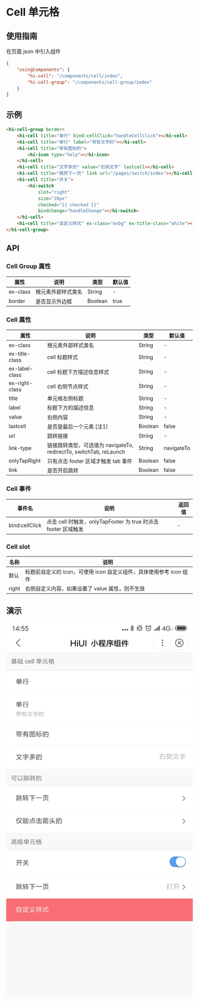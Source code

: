 # Cell 单元格  
## 使用指南  
在页面 json 中引入组件   

```json    
{
    "usingComponents": {
        "hi-cell": "/components/cell/index",
        "hi-cell-group": "/components/cell-group/index"
    }
} 
```

## 示例  

```html  
<hi-cell-group border>
    <hi-cell title="单行" bind:cellClick="handleCellClick"></hi-cell>
    <hi-cell title="单行" label="带有文字的"></hi-cell>
    <hi-cell title="带有图标的">
        <hi-icon type="help"></hi-icon>
    </hi-cell>
    <hi-cell title="文字多的" value="右侧文字" lastcell></hi-cell>
    <hi-cell title="跳转下一页" link url="/pages/switch/index"></hi-cell>
    <hi-cell title="开关">
        <hi-switch 
            slot="right" 
            size="20px" 
            checked="{{ checked }}"
            bindchange="handleChange"></hi-switch>
    </hi-cell>
    <hi-cell title="自定义样式" ex-class="exbg" ex-title-class="white"></hi-cell>
</hi-cell-group>  
```

## API  
### Cell Group 属性  
| 属性 | 说明 | 类型 | 默认值 |
| --- | --- | --- | --- |
| ex-class | 根元素外部样式类名 | String | - |
| border | 是否显示外边框 | Boolean | true |

### Cell 属性    
| 属性 | 说明 | 类型 | 默认值 |
| --- | --- | --- | --- |
| ex-class | 根元素外部样式类名 | String | - |
| ex-title-class | cell 标题样式 | String | - |
| ex-label-class | cell 标题下方描述信息样式 | String | - |
| ex-right-class | cell 右侧节点样式 | String | - |
| title | 单元格左侧标题 | String | - |
| label | 标题下方的描述信息  | String | - |
| value | 右侧内容 | String | - |
| lastcell | 是否是最后一个元素 [注1] | Boolean | false |
| url | 跳转链接 | String | - |
| link-type | 链接跳转类型，可选值为 navigateTo, redirectTo, switchTab, reLaunch  | String | navigateTo |
| onlyTapRight | 只有点击 footer 区域才触发 tab 事件 | Boolean | false |
| link | 是否开启跳转 | Boolean | false | 

### Cell 事件  
| 事件名 | 说明 | 返回值 |
| --- | --- | --- |
| bind:cellClick | 点击 cell 时触发，onlyTapFooter 为 true 时点击 footer 区域触发 | - |  

### Cell slot  
| 名称 | 说明 |
| --- | --- |
| 默认 | 标题前自定义的 icon，可使用 icon 自定义组件，具体使用参考 icon 组件 |
| right | 右侧自定义内容，如果设置了 value 属性，则不生效 |

## 演示
![layout](./images/8.png)


